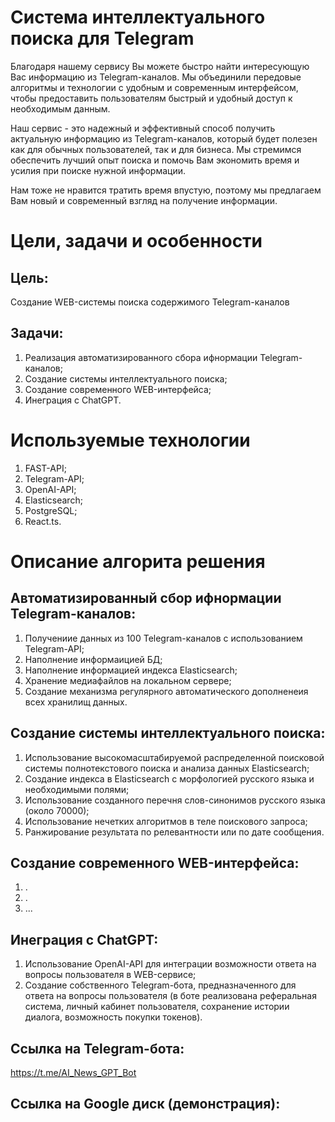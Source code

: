# Система интеллектуального поиска для Telegram

Благодаря нашему сервису Вы можете быстро найти интересующую Вас информацию из Telegram-каналов. Мы объединили передовые алгоритмы и технологии с удобным и современным интерфейсом, чтобы предоставить пользователям быстрый и удобный доступ к необходимым данным.   

Наш сервис - это надежный и эффективный способ получить актуальную информацию из Telegram-каналов, который будет полезен как для обычных пользователей, так и для бизнеса. Мы стремимся обеспечить лучший опыт поиска и помочь Вам экономить время и усилия при поиске нужной информации.   

Нам тоже не нравится тратить время впустую, поэтому мы предлагаем Вам новый и современный взгляд на получение информации.

# Цели, задачи и особенности
## Цель:
Создание WEB-системы поиска содержимого Telegram-каналов    

## Задачи:
1) Реализация автоматизированного сбора ифнормации Telegram-каналов;
2) Создание системы интеллектуального поиска;
3) Создание современного WEB-интерфейса;
4) Инеграция с ChatGPT.   
   
# Используемые технологии
1) FAST-API;
2) Telegram-API;
3) OpenAI-API;
4) Elasticsearch;
5) PostgreSQL;
6) React.ts.   

# Описание алгорита решения
## Автоматизированный сбор ифнормации Telegram-каналов:
1) Получениие данных из 100 Telegram-каналов с использованием Telegram-API;
2) Наполнение информаицией БД;
3) Наполнение информацией индекса Elasticsearch;
4) Хранение медиафайлов на локальном сервере;
5) Создание механизма регулярного автоматического дополненеия всех хранилищ данных.

## Создание системы интеллектуального поиска:
1) Использование высокомасштабируемой распределенной поисковой системы полнотекстового поиска и анализа данных Elasticsearch;
2) Создание индекса в Elasticsearch с морфологией русского языка и необходимыми полями;
3) Использование созданного перечня слов-синонимов русского языка (около 70000);
4) Использование нечетких алгоритмов в теле поискового запроса;
5) Ранжирование результата по релевантности или по дате сообщения.

## Создание современного WEB-интерфейса:
1) .
2) .
3) ...

## Инеграция с ChatGPT:
1) Использование OpenAI-API для интеграции возможности ответа на вопросы пользователя в WEB-сервисе;
2) Создание собственного Telegram-бота, предназначенного для ответа на вопросы пользователя (в боте реализована реферальная система, личный кабинет пользователя, сохранение истории диалога, возможность покупки токенов).   

## Ссылка на Telegram-бота:
https://t.me/AI_News_GPT_Bot   

## Ссылка на Google диск (демонстрация):
   


<!-- MARKDOWN LINKS & IMAGES -->
<!-- https://www.markdownguide.org/basic-syntax/#reference-style-links -->
[React.js]: https://img.shields.io/badge/React-20232A?style=for-the-badge&logo=react&logoColor=61DAFB
[React-url]: https://reactjs.org/

[FastApi.py]: https://fastapi.tiangolo.com/img/logo-margin/logo-teal.png
[FastApi-url]: https://fastapi.tiangolo.com/
